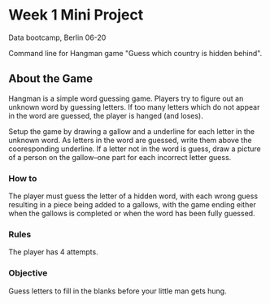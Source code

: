 # Week 1 Mini Project
Data bootcamp, Berlin 06-20

Command line for Hangman game "Guess which country is hidden behind". 

## About the Game
Hangman is a simple word guessing game. Players try to figure out an unknown word by guessing letters. If too many letters which do not appear in the word are guessed, the player is hanged (and loses).

Setup the game by drawing a gallow and a underline for each letter in the unknown word. As letters in the word are guessed, write them above the cooresponding underline. If a letter not in the word is guess, draw a picture of a person on the gallow–one part for each incorrect letter guess. 

### How to 
The player must guess the letter of a hidden word, with each wrong guess resulting in a piece being added to a gallows, with the game ending either when the gallows is completed or when the word has been fully guessed. 

### Rules
The player has 4 attempts.

### Objective
Guess letters to fill in the blanks before your little man gets hung.
